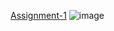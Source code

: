 
[Assignment-1](APR_assignments.pdf)
![image](https://github.com/user-attachments/assets/2f6f5073-cd25-4b85-977a-7ba20c9ad3a1)


